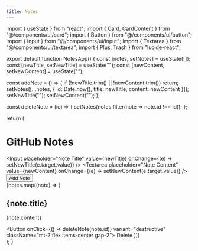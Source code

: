 ```yaml
---
title: Notes
---
```

import { useState } from "react";
import { Card, CardContent } from "@/components/ui/card";
import { Button } from "@/components/ui/button";
import { Input } from "@/components/ui/input";
import { Textarea } from "@/components/ui/textarea";
import { Plus, Trash } from "lucide-react";

export default function NotesApp() {
  const [notes, setNotes] = useState([]);
  const [newTitle, setNewTitle] = useState("");
  const [newContent, setNewContent] = useState("");

  const addNote = () => {
    if (!newTitle.trim() || !newContent.trim()) return;
    setNotes([...notes, { id: Date.now(), title: newTitle, content: newContent }]);
    setNewTitle("");
    setNewContent("");
  };

  const deleteNote = (id) => {
    setNotes(notes.filter(note => note.id !== id));
  };

  return (
    <div className="max-w-2xl mx-auto p-4">
      <h1 className="text-2xl font-bold mb-4">GitHub Notes</h1>
      <div className="mb-4 space-y-2">
        <Input
          placeholder="Note Title"
          value={newTitle}
          onChange={(e) => setNewTitle(e.target.value)}
        />
        <Textarea
          placeholder="Note Content"
          value={newContent}
          onChange={(e) => setNewContent(e.target.value)}
        />
        <Button onClick={addNote} className="w-full flex items-center gap-2">
          <Plus size={16} /> Add Note
        </Button>
      </div>
      <div className="space-y-4">
        {notes.map((note) => (
          <Card key={note.id} className="p-4">
            <CardContent>
              <h2 className="text-lg font-semibold">{note.title}</h2>
              <p className="text-gray-600">{note.content}</p>
              <Button onClick={() => deleteNote(note.id)} variant="destructive" className="mt-2 flex items-center gap-2">
                <Trash size={16} /> Delete
              </Button>
            </CardContent>
          </Card>
        ))}
      </div>
    </div>
  );
}

